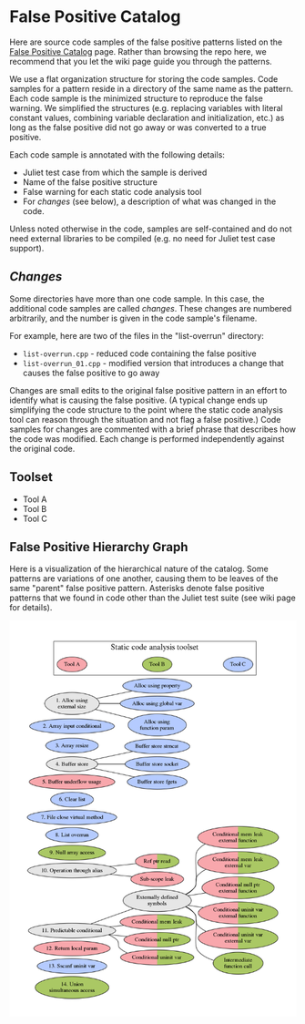 # False Positive Catalog

Here are source code samples of the false positive patterns listed on the 
[False Positive Catalog](https://github.com/SEDS/mangrove-catalog/wiki) 
page. Rather than browsing the repo here, we recommend that you let the 
wiki page guide you through the patterns.

We use a flat organization structure for storing the code samples. Code samples 
for a pattern reside in a directory of the same name as the pattern. Each code 
sample is the minimized structure to reproduce the false warning. We simplified 
the structures (e.g. replacing variables with literal constant values, combining 
variable declaration and initialization, etc.) as long as the false positive did 
not go away or was converted to a true positive.

Each code sample is annotated with the following details:

* Juliet test case from which the sample is derived
* Name of the false positive structure
* False warning for each static code analysis tool
* For *changes* (see below), a description of what was changed in the code.

Unless noted otherwise in the code, samples are self-contained and do not need 
external libraries to be compiled (e.g. no need for Juliet test case support).

## *Changes*

Some directories have more than one code sample. In this case, the additional 
code samples are called *changes*. These changes are numbered arbitrarily, and 
the number is given in the code sample's filename.

For example, here are two of the files in the "list-overrun" directory:

* `list-overrun.cpp` - reduced code containing the false positive
* `list-overrun_01.cpp` - modified version that introduces a change that causes the false positive to go away

Changes are small edits to the original false positive pattern in an effort to 
identify what is causing the false positive. (A typical change ends up simplifying 
the code structure to the point where the static code analysis tool can reason 
through the situation and not flag a false positive.) Code samples for changes are 
commented with a brief phrase that describes how the code was modified. Each change 
is performed independently against the original code.

## Toolset

* Tool A
* Tool B
* Tool C

## False Positive Hierarchy Graph

Here is a visualization of the hierarchical nature of the catalog. Some patterns 
are variations of one another, causing them to be leaves of the same "parent" 
false positive pattern. Asterisks denote false positive patterns that we found 
in code other than the Juliet test suite (see wiki page for details).

![FP Hierarchy Graph](./fp-graph.png)